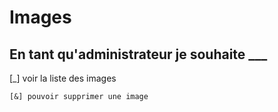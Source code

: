 # Images


## En tant qu'administrateur je souhaite ___

[_] voir la liste des images

    [&] pouvoir supprimer une image 

